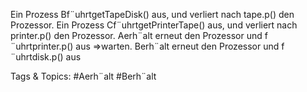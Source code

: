 Ein Prozess Bf¨uhrtgetTapeDisk() aus, und verliert nach tape.p() den Prozessor.
Ein Prozess Cf¨uhrtgetPrinterTape() aus, und verliert nach printer.p() den Prozessor.
Aerh¨alt erneut den Prozessor und f ¨uhrtprinter.p() aus
⇒warten.
Berh¨alt erneut den Prozessor und f ¨uhrtdisk.p() aus

   Tags & Topics:
   #Aerh¨alt
   #Berh¨alt